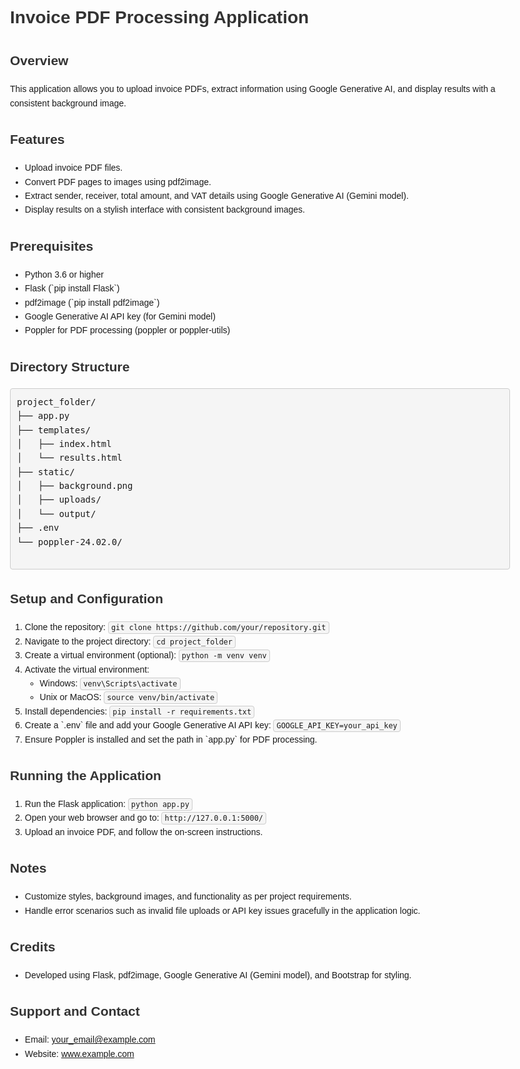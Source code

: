 <!doctype html>
<html lang="en">
<head>
  <meta charset="utf-8">
  <title>Invoice PDF Processing Application</title>
  <style>
    body {
      font-family: Arial, sans-serif;
      line-height: 1.6;
      padding: 20px;
      max-width: 800px;
      margin: 0 auto;
    }
    h1, h2, h3 {
      color: #333;
    }
    code {
      background-color: #f5f5f5;
      padding: 2px 4px;
      border: 1px solid #ccc;
      border-radius: 4px;
      font-family: Consolas, monospace;
    }
    pre {
      background-color: #f5f5f5;
      padding: 10px;
      border: 1px solid #ccc;
      border-radius: 4px;
      overflow-x: auto;
    }
    .section {
      margin-bottom: 30px;
    }
  </style>
</head>
<body>
  <h1>Invoice PDF Processing Application</h1>

  <div class="section">
    <h2>Overview</h2>
    <p>This application allows you to upload invoice PDFs, extract information using Google Generative AI, and display results with a consistent background image.</p>
  </div>

  <div class="section">
    <h2>Features</h2>
    <ul>
      <li>Upload invoice PDF files.</li>
      <li>Convert PDF pages to images using pdf2image.</li>
      <li>Extract sender, receiver, total amount, and VAT details using Google Generative AI (Gemini model).</li>
      <li>Display results on a stylish interface with consistent background images.</li>
    </ul>
  </div>

  <div class="section">
    <h2>Prerequisites</h2>
    <ul>
      <li>Python 3.6 or higher</li>
      <li>Flask (`pip install Flask`)</li>
      <li>pdf2image (`pip install pdf2image`)</li>
      <li>Google Generative AI API key (for Gemini model)</li>
      <li>Poppler for PDF processing (poppler or poppler-utils)</li>
    </ul>
  </div>

  <div class="section">
    <h2>Directory Structure</h2>
    <pre>
project_folder/
├── app.py
├── templates/
│   ├── index.html
│   └── results.html
├── static/
│   ├── background.png
│   ├── uploads/
│   └── output/
├── .env
└── poppler-24.02.0/
    </pre>
  </div>

  <div class="section">
    <h2>Setup and Configuration</h2>
    <ol>
      <li>Clone the repository: <code>git clone https://github.com/your/repository.git</code></li>
      <li>Navigate to the project directory: <code>cd project_folder</code></li>
      <li>Create a virtual environment (optional): <code>python -m venv venv</code></li>
      <li>Activate the virtual environment:
        <ul>
          <li>Windows: <code>venv\Scripts\activate</code></li>
          <li>Unix or MacOS: <code>source venv/bin/activate</code></li>
        </ul>
      </li>
      <li>Install dependencies: <code>pip install -r requirements.txt</code></li>
      <li>Create a `.env` file and add your Google Generative AI API key: <code>GOOGLE_API_KEY=your_api_key</code></li>
      <li>Ensure Poppler is installed and set the path in `app.py` for PDF processing.</li>
    </ol>
  </div>

  <div class="section">
    <h2>Running the Application</h2>
    <ol>
      <li>Run the Flask application: <code>python app.py</code></li>
      <li>Open your web browser and go to: <code>http://127.0.0.1:5000/</code></li>
      <li>Upload an invoice PDF, and follow the on-screen instructions.</li>
    </ol>
  </div>

  <div class="section">
    <h2>Notes</h2>
    <ul>
      <li>Customize styles, background images, and functionality as per project requirements.</li>
      <li>Handle error scenarios such as invalid file uploads or API key issues gracefully in the application logic.</li>
    </ul>
  </div>

  <div class="section">
    <h2>Credits</h2>
    <ul>
      <li>Developed using Flask, pdf2image, Google Generative AI (Gemini model), and Bootstrap for styling.</li>
    </ul>
  </div>

  <div class="section">
    <h2>Support and Contact</h2>
    <ul>
      <li>Email: <a href="mailto:your_email@example.com">your_email@example.com</a></li>
      <li>Website: <a href="http://www.example.com">www.example.com</a></li>
    </ul>
  </div>

</body>
</html>

